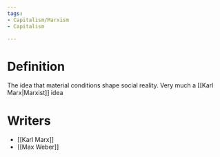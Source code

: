 ```yaml
---
tags:
- Capitalism/Marxism
- Capitalism

---
```

# Definition
The idea that material conditions shape social reality. Very much a [[Karl Marx|Marxist]] idea

# Writers
- [[Karl Marx]]
- [[Max Weber]]
